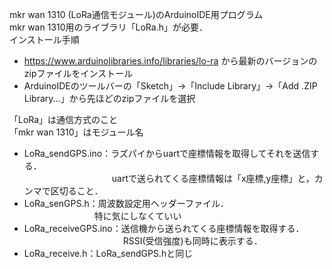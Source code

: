 mkr wan 1310 (LoRa通信モジュール)のArduinoIDE用プログラム  
mkr wan 1310用のライブラリ「LoRa.h」が必要．  
インストール手順
- https://www.arduinolibraries.info/libraries/lo-ra から最新のバージョンのzipファイルをインストール
- ArduinoIDEのツールバーの「Sketch」→「Include Library」→「Add .ZIP Library...」から先ほどのzipファイルを選択  
  
「LoRa」は通信方式のこと  
「mkr wan 1310」はモジュール名  
- LoRa_sendGPS.ino：ラズパイからuartで座標情報を取得してそれを送信する．  
  　　　　　　　　　　uartで送られてくる座標情報は「x座標,y座標」と，カンマで区切ること．
- LoRa_senGPS.h：周波数設定用ヘッダーファイル．  
  　　　　　　　　特に気にしなくていい
- LoRa_receiveGPS.ino：送信機から送られてくる座標情報を取得する．  
  　　　　　　　　　　　 RSSI(受信強度)も同時に表示する．
- LoRa_receive.h：LoRa_sendGPS.hと同じ
